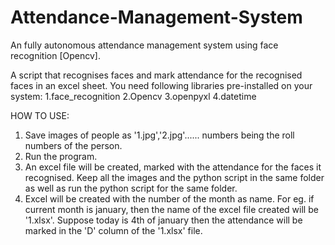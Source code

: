 # Attendance-Management-System
An fully autonomous attendance management system using face recognition [Opencv].

A script that recognises faces and mark attendance for the recognised faces in an excel sheet. 
You need following libraries pre-installed on your system: 
1.face_recognition 
2.Opencv 
3.openpyxl 
4.datetime

HOW TO USE:

1. Save images of people as '1.jpg','2.jpg'...... numbers being the roll numbers of the person. 
2. Run the program.
3. An excel file will be created, marked with the attendance for the faces it recognised.
Keep all the images and the python script in the same folder as well as run the python script for the same folder.
4. Excel will be created with the number of the month as name. For eg. if current month is january, then the name of the excel file created will be '1.xlsx'.
Suppose today is 4th of january then the attendance will be marked in the 'D' column of the '1.xlsx' file.

